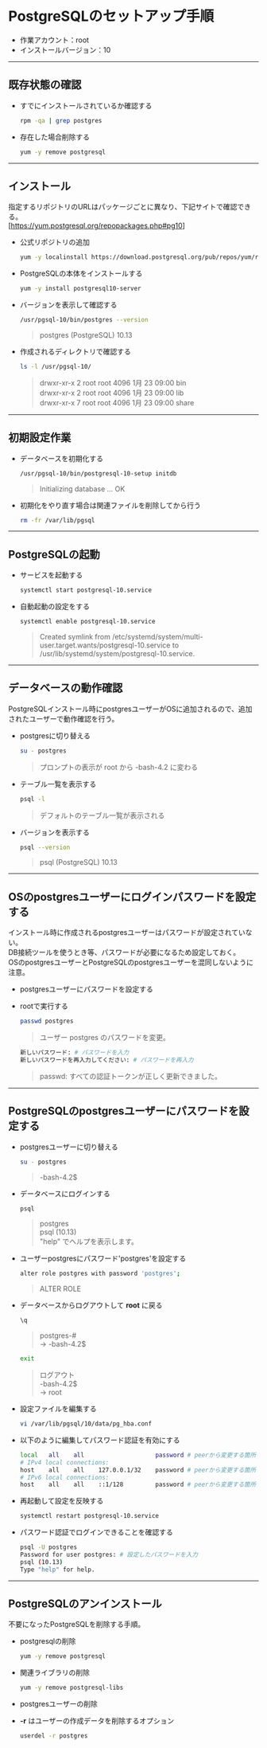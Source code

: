 # PostgreSQLのセットアップ手順

* 作業アカウント：root
* インストールバージョン：10

---

## 既存状態の確認

* すでにインストールされているか確認する

  ```bash
  rpm -qa | grep postgres
  ```

* 存在した場合削除する

  ```bash
  yum -y remove postgresql
  ```

---

## インストール

指定するリポジトリのURLはパッケージごとに異なり、下記サイトで確認できる。  
[<https://yum.postgresql.org/repopackages.php#pg10>]

* 公式リポジトリの追加

  ```bash
  yum -y localinstall https://download.postgresql.org/pub/repos/yum/reporpms/EL-7-x86_64/pgdg-redhat-repo-latest.noarch.rpm
  ```

* PostgreSQLの本体をインストールする

  ```bash
  yum -y install postgresql10-server
  ```

* バージョンを表示して確認する

  ```bash
  /usr/pgsql-10/bin/postgres --version
  ```

  > postgres (PostgreSQL) 10.13

* 作成されるディレクトリで確認する

  ```bash
  ls -l /usr/pgsql-10/
  ```

  > drwxr-xr-x 2 root root 4096  1月 23 09:00 bin  
    drwxr-xr-x 2 root root 4096  1月 23 09:00 lib  
    drwxr-xr-x 7 root root 4096  1月 23 09:00 share

---

## 初期設定作業

* データベースを初期化する

  ```bash
  /usr/pgsql-10/bin/postgresql-10-setup initdb
  ```

  > Initializing database ... OK

* 初期化をやり直す場合は関連ファイルを削除してから行う

  ```bash
  rm -fr /var/lib/pgsql
  ```

---

## PostgreSQLの起動

* サービスを起動する

  ```bash
  systemctl start postgresql-10.service
  ```

* 自動起動の設定をする

  ```bash
  systemctl enable postgresql-10.service
  ```

  > Created symlink from /etc/systemd/system/multi-user.target.wants/postgresql-10.service to /usr/lib/systemd/system/postgresql-10.service.

---

## データベースの動作確認

PostgreSQLインストール時にpostgresユーザーがOSに追加されるので、追加されたユーザーで動作確認を行う。

* postgresに切り替える

  ```bash
  su - postgres
  ```

  > プロンプトの表示が root から -bash-4.2 に変わる

* テーブル一覧を表示する

  ```bash
  psql -l
  ```

  > デフォルトのテーブル一覧が表示される

* バージョンを表示する

  ```bash
  psql --version
  ```

  > psql (PostgreSQL) 10.13

---

## OSのpostgresユーザーにログインパスワードを設定する

インストール時に作成されるpostgresユーザーはパスワードが設定されていない。  
DB接続ツールを使うとき等、パスワードが必要になるため設定しておく。  
OSのpostgresユーザーとPostgreSQLのpostgresユーザーを混同しないように注意。

* postgresユーザーにパスワードを設定する

* rootで実行する

  ```bash
  passwd postgres
  ```

  > ユーザー postgres のパスワードを変更。

  ```bash
  新しいパスワード: # パスワードを入力
  新しいパスワードを再入力してください: # パスワードを再入力
  ```
  
  > passwd: すべての認証トークンが正しく更新できました。

---

## PostgreSQLのpostgresユーザーにパスワードを設定する

* postgresユーザーに切り替える

  ```bash
  su - postgres
  ```

  > -bash-4.2$

* データベースにログインする

  ```bash
  psql
  ```

  > postgres  
    psql (10.13)  
    "help" でヘルプを表示します。

* ユーザーpostgresにパスワード'postgres'を設定する

  ```bash
  alter role postgres with password 'postgres';
  ```

  > ALTER ROLE

* データベースからログアウトして **root** に戻る

  ```bash
  \q
  ```

  > postgres-#  
    → -bash-4.2$

  ```bash
  exit
  ```

  > ログアウト  
    -bash-4.2$  
    → root

* 設定ファイルを編集する

  ```bash
  vi /var/lib/pgsql/10/data/pg_hba.conf
  ```

* 以下のように編集してパスワード認証を有効にする

  ```bash
  local   all    all                    password # peerから変更する箇所
  # IPv4 local connections:
  host    all    all    127.0.0.1/32    password # peerから変更する箇所
  # IPv6 local connections:
  host    all    all    ::1/128         password # peerから変更する箇所
  ```

* 再起動して設定を反映する

  ```bash
  systemctl restart postgresql-10.service
  ```

* パスワード認証でログインできることを確認する

  ```bash
  psql -U postgres
  Password for user postgres: # 設定したパスワードを入力
  psql (10.13)
  Type "help" for help.
  ```

---

## PostgreSQLのアンインストール

不要になったPostgreSQLを削除する手順。

* postgresqlの削除

  ```bash
  yum -y remove postgresql
  ```

* 関連ライブラリの削除

  ```bash
  yum -y remove postgresql-libs
  ```

* postgresユーザーの削除

* **-r** はユーザーの作成データを削除するオプション

  ```bash
  userdel -r postgres
  ```
